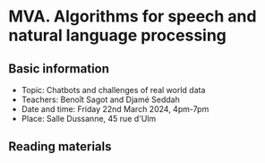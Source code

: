 # MVA. Algorithms for speech and natural language processing

## Basic information

- Topic: Chatbots and challenges of real world data
- Teachers: Benoît Sagot and Djamé Seddah
- Date and time: Friday 22nd March 2024, 4pm-7pm
- Place: Salle Dussanne, 45 rue d'Ulm

## Reading materials
